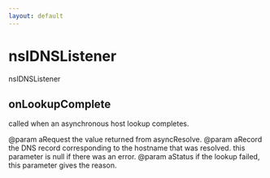 ```yaml
---
layout: default
---
```


# nsIDNSListener #

nsIDNSListener


## onLookupComplete ##

called when an asynchronous host lookup completes.

@param aRequest
       the value returned from asyncResolve.
@param aRecord
       the DNS record corresponding to the hostname that was resolved.
       this parameter is null if there was an error.
@param aStatus
       if the lookup failed, this parameter gives the reason.

